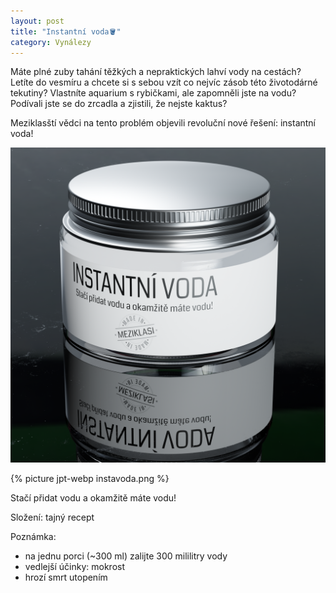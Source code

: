 ```yaml
---
layout: post
title: "Instantní voda🪣"
category: Vynálezy
---
```


Máte plné zuby tahání těžkých a nepraktických lahví vody na cestách? Letíte do vesmíru a chcete si s sebou vzít co nejvíc zásob této životodárné tekutiny? Vlastníte aquarium s rybičkami, ale zapomněli jste na vodu? Podívali jste se do zrcadla a zjistili, že nejste kaktus?

Meziklasští vědci na tento problém objevili revoluční nové řešení: instantní voda!

![Obrázek instantní vody](/assets/img/instavoda.png)

{% picture jpt-webp instavoda.png %}

Stačí přidat vodu a okamžitě máte vodu!

Složení: tajný recept

Poznámka:
- na jednu porci (~300 ml) zalijte 300 mililitry vody
- vedlejší účinky: mokrost
- hrozí smrt utopením
